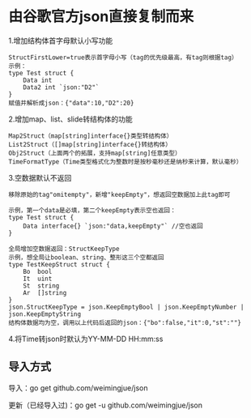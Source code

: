# 由谷歌官方json直接复制而来
1.增加结构体首字母默认小写功能

    StructFirstLower=true表示首字母小写（tag的优先级最高，有tag则根据tag）
    示例：
    type Test struct {
	    Data int
	    Data2 int `json:"D2"`
    }
    赋值并解析成json：{"data":10,"D2":20}
2.增加map、list、slide转结构体的功能

    Map2Struct（map[string]interface{}类型转结构体）
    List2Struct（[]map[string]interface{}转结构体）
    Obj2Struct（上面两个的拓展，支持map[string]任意类型）
    TimeFormatType（Time类型格式化为整数时是按秒毫秒还是纳秒来计算，默认毫秒）
3.空数据默认不返回

    移除原始的tag"omitempty"，新增"keepEmpty"，想返回空数据加上此tag即可
    
    示例，第一个data是必填，第二个keepEmpty表示空也返回：
    type Test struct {
	    Data interface{} `json:"data,keepEmpty"` //空也返回
    }
    
    全局增加空数据返回：StructKeepType
    示例，想全局让boolean、string、整形这三个空都返回
    type TestKeepStruct struct {
	    Bo  bool
	    It  uint
	    St  string
	    Ar  []string
    }
	json.StructKeepType = json.KeepEmptyBool | json.KeepEmptyNumber | json.KeepEmptyString
	结构体数据均为空，调用以上代码后返回的json：{"bo":false,"it":0,"st":""}
	
4.将Time转json时默认为YY-MM-DD HH:mm:ss

	
## 导入方式
导入：go get github.com/weimingjue/json

更新（已经导入过)：go get -u github.com/weimingjue/json
